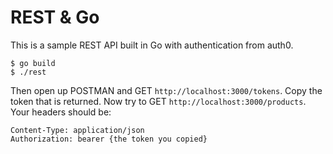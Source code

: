 # REST & Go

This is a sample REST API built in Go with authentication from auth0.

```
$ go build
$ ./rest
```

Then open up POSTMAN and GET `http://localhost:3000/tokens`. Copy the token that is returned. Now try to GET `http://localhost:3000/products`. Your headers should be:

```
Content-Type: application/json
Authorization: bearer {the token you copied}
```
